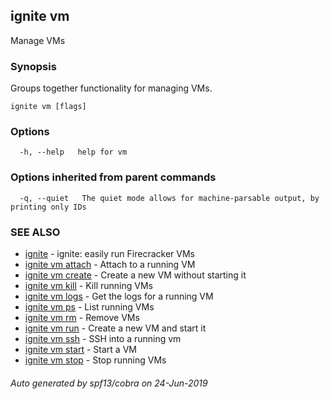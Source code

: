 ## ignite vm

Manage VMs

### Synopsis


Groups together functionality for managing VMs.


```
ignite vm [flags]
```

### Options

```
  -h, --help   help for vm
```

### Options inherited from parent commands

```
  -q, --quiet   The quiet mode allows for machine-parsable output, by printing only IDs
```

### SEE ALSO

* [ignite](ignite.md)	 - ignite: easily run Firecracker VMs
* [ignite vm attach](ignite_vm_attach.md)	 - Attach to a running VM
* [ignite vm create](ignite_vm_create.md)	 - Create a new VM without starting it
* [ignite vm kill](ignite_vm_kill.md)	 - Kill running VMs
* [ignite vm logs](ignite_vm_logs.md)	 - Get the logs for a running VM
* [ignite vm ps](ignite_vm_ps.md)	 - List running VMs
* [ignite vm rm](ignite_vm_rm.md)	 - Remove VMs
* [ignite vm run](ignite_vm_run.md)	 - Create a new VM and start it
* [ignite vm ssh](ignite_vm_ssh.md)	 - SSH into a running vm
* [ignite vm start](ignite_vm_start.md)	 - Start a VM
* [ignite vm stop](ignite_vm_stop.md)	 - Stop running VMs

###### Auto generated by spf13/cobra on 24-Jun-2019
